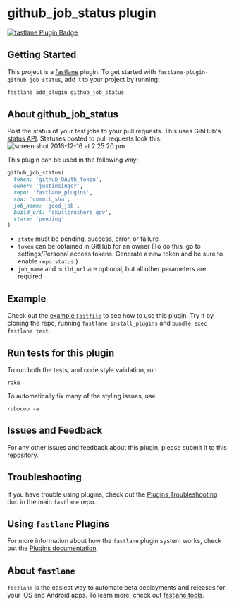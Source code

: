 # github_job_status plugin

[![fastlane Plugin Badge](https://rawcdn.githack.com/fastlane/fastlane/master/fastlane/assets/plugin-badge.svg)](https://rubygems.org/gems/fastlane-plugin-github_job_status)

## Getting Started

This project is a [fastlane](https://github.com/fastlane/fastlane) plugin. To get started with `fastlane-plugin-github_job_status`, add it to your project by running:

```bash
fastlane add_plugin github_job_status
```

## About github_job_status

Post the status of your test jobs to your pull requests. This uses GihHub's [status API](https://developer.github.com/v3/repos/statuses/). Statuses posted to pull requests look this:
![screen shot 2016-12-16 at 2 25 20 pm](https://cloud.githubusercontent.com/assets/8180094/21275606/98432cc4-c39b-11e6-984f-25228455efd7.png)

This plugin can be used in the following way:

```RUBY
github_job_status(
  token: 'github_OAuth_token',
  owner: 'justinsinger',
  repo: 'fastlane_plugins',
  sha: 'commit_sha',
  job_name: 'good_job',
  build_url: 'skullcrushers.gov',
  state: 'pending'
)
```

 * `state` must be pending, success, error, or failure
 * `token` can be obtained in GitHub for an owner (To do this, go to settings/Personal access tokens. Generate a new token and be sure to enable `repo:status`.)
 * `job_name` and  `build_url` are optional, but all other parameters are required

## Example

Check out the [example `Fastfile`](fastlane/Fastfile) to see how to use this plugin. Try it by cloning the repo, running `fastlane install_plugins` and `bundle exec fastlane test`.

## Run tests for this plugin

To run both the tests, and code style validation, run

```
rake
```

To automatically fix many of the styling issues, use
```
rubocop -a
```

## Issues and Feedback

For any other issues and feedback about this plugin, please submit it to this repository.

## Troubleshooting

If you have trouble using plugins, check out the [Plugins Troubleshooting](https://github.com/fastlane/fastlane/blob/master/fastlane/docs/PluginsTroubleshooting.md) doc in the main `fastlane` repo.

## Using `fastlane` Plugins

For more information about how the `fastlane` plugin system works, check out the [Plugins documentation](https://github.com/fastlane/fastlane/blob/master/fastlane/docs/Plugins.md).

## About `fastlane`

`fastlane` is the easiest way to automate beta deployments and releases for your iOS and Android apps. To learn more, check out [fastlane.tools](https://fastlane.tools).
